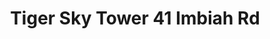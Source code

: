 ---
addr: ' 41 Imbiah Rd'
city: Sentosa Island
country: Singapore
description: 41 Imbiah Rd 099707 Singapore
id: 4d34097498336dcb78ac33f0
lat: 1.2549636145189103
lng: 103.81753833795244
title: Tiger Sky Tower 41 Imbiah Rd
venue: Tiger Sky Tower
---